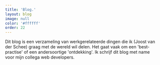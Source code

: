 ```yaml
---
title: 'Blog.'
layout: blog
image: null
color: '#ffffff'
order: 22
---
```


Dit blog is een verzameling van werkgerelateerde dingen die ik (Joost van der Schee) graag met de wereld wil delen. Het gaat vaak om een 'best-practise' of een andersoortige 'ontdekking'. Ik schrijf dit blog met name voor mijn collega web developers.
